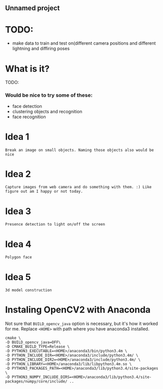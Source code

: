 Unnamed project
----

# TODO:
- make data to train and test on(different camera positions and different lightning and diffiring poses

# What is it?
TODO:

### Would be nice to try some of these:
* face detection
* clustering objects and recognition
* face recognition


# Idea 1
    Break an image on small objects. Naming those objects also would be nice

# Idea 2
    Capture images from web camera and do something with them. :) Like figure out am I happy or not today.

# Idea 3
    Presence detection to light on/off the screen

# Idea 4
    Polygon face

# Idea 5
    3d model construction

# Instaling OpenCV2 with Anaconda

Not sure that `BUILD_opencv_java` option is necessary, but it's how it worked for me. Replace `<HOME>` with path where you have anaconda3 installed.

	cmake \
	-D BUILD_opencv_java=OFF\
	-D CMAKE_BUILD_TYPE=Release \
	-D PYTHON3_EXECUTABLE=<HOME>/anaconda3/bin/python3.4m \
	-D PYTHON_INCLUDE_DIR=<HOME>/anaconda3/include/python3.4m/ \
	-D PYTHON_INCLUDE_DIR2=<HOME>/anaconda3/include/python3.4m/ \
	-D PYTHON_LIBRARY=<HOME>/anaconda3/lib/libpython3.4m.so \
	-D PYTHON3_PACKAGES_PATH=<HOME>/anaconda3/lib/python3.4/site-packages \
	-D PYTHON3_NUMPY_INCLUDE_DIRS=<HOME>/anaconda3/lib/python3.4/site-packages/numpy/core/include/ ..
	

